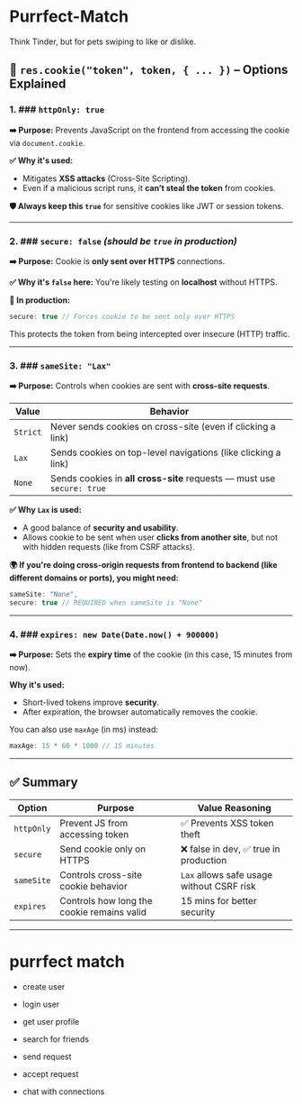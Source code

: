 # Purrfect-Match
Think Tinder, but for pets swiping to like or dislike.

## 🔐 `res.cookie("token", token, { ... })` – Options Explained

### 1. ### `httpOnly: true`

**➡️ Purpose:**
Prevents JavaScript on the frontend from accessing the cookie via `document.cookie`.

**✅ Why it's used:**

* Mitigates **XSS attacks** (Cross-Site Scripting).
* Even if a malicious script runs, it **can’t steal the token** from cookies.

**🛡️ Always keep this `true`** for sensitive cookies like JWT or session tokens.

---

### 2. ### `secure: false` *(should be `true` in production)*

**➡️ Purpose:**
Cookie is **only sent over HTTPS** connections.

**✅ Why it's `false` here:**
You're likely testing on **localhost** without HTTPS.

**🔐 In production:**

```js
secure: true // Forces cookie to be sent only over HTTPS
```

This protects the token from being intercepted over insecure (HTTP) traffic.

---

### 3. ### `sameSite: "Lax"`

**➡️ Purpose:**
Controls when cookies are sent with **cross-site requests**.

| Value    | Behavior                                                               |
| -------- | ---------------------------------------------------------------------- |
| `Strict` | Never sends cookies on cross-site (even if clicking a link)            |
| `Lax`    | Sends cookies on top-level navigations (like clicking a link)          |
| `None`   | Sends cookies in **all cross-site** requests — must use `secure: true` |

**✅ Why `Lax` is used:**

* A good balance of **security and usability**.
* Allows cookie to be sent when user **clicks from another site**, but not with hidden requests (like from CSRF attacks).

**🌍 If you're doing cross-origin requests from frontend to backend (like different domains or ports), you might need:**

```js
sameSite: "None",
secure: true // REQUIRED when sameSite is "None"
```

---

### 4. ### `expires: new Date(Date.now() + 900000)`

**➡️ Purpose:**
Sets the **expiry time** of the cookie (in this case, 15 minutes from now).

**Why it's used:**

* Short-lived tokens improve **security**.
* After expiration, the browser automatically removes the cookie.

You can also use `maxAge` (in ms) instead:

```js
maxAge: 15 * 60 * 1000 // 15 minutes
```

---

## ✅ Summary

| Option     | Purpose                                    | Value Reasoning                           |
| ---------- | ------------------------------------------ | ----------------------------------------- |
| `httpOnly` | Prevent JS from accessing token            | ✅ Prevents XSS token theft                |
| `secure`   | Send cookie only on HTTPS                  | ❌ false in dev, ✅ true in production      |
| `sameSite` | Controls cross-site cookie behavior        | `Lax` allows safe usage without CSRF risk |
| `expires`  | Controls how long the cookie remains valid | 15 mins for better security               |

---


# purrfect match

- create user
- login user
- get user profile
- search for friends 
- send request 
- accept request 

- chat with connections